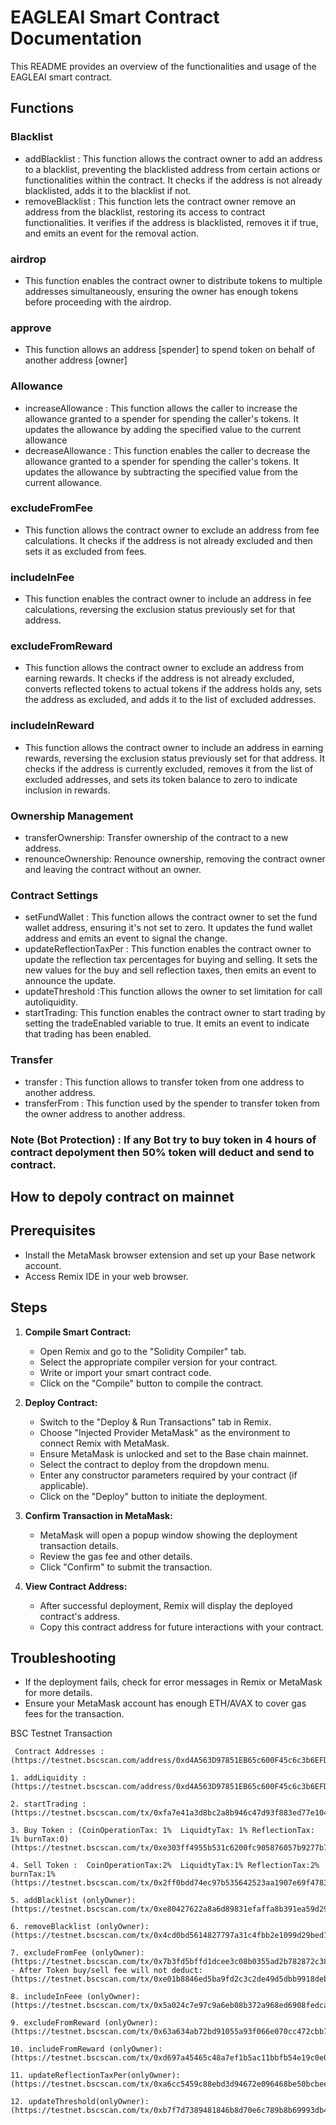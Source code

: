 # EAGLEAI Smart Contract Documentation

This README provides an overview of the functionalities and usage of the EAGLEAI smart contract.

## Functions

### Blacklist
- addBlacklist : This function allows the contract owner to add an address to a blacklist, preventing the blacklisted address from certain actions or functionalities within the contract.
 It checks if the address is not already blacklisted, adds it to the blacklist if not.
- removeBlacklist : This function lets the contract owner remove an address from the blacklist, restoring its access to contract functionalities. It verifies if the address is blacklisted, removes it if true, and emits an event for the removal action.

### airdrop
- This function enables the contract owner to distribute tokens to multiple addresses simultaneously, ensuring the owner has enough tokens before proceeding with the airdrop.

### approve
- This function allows an address [spender] to spend token on behalf of another address [owner]

### Allowance
- increaseAllowance : This function allows the caller to increase the allowance granted to a spender for spending the caller's tokens. It updates the allowance by adding the specified value to the current allowance
- decreaseAllowance : This function enables the caller to decrease the allowance granted to a spender for spending the caller's tokens. It updates the allowance by subtracting the specified value from the current allowance.

### excludeFromFee
- This function allows the contract owner to exclude an address from fee calculations. It checks if the address is not already excluded and then sets it as excluded from fees.

### includeInFee
- This function enables the contract owner to include an address in fee calculations, reversing the exclusion status previously set for that address.

### excludeFromReward
- This function allows the contract owner to exclude an address from earning rewards. It checks if the address is not already excluded, converts reflected tokens to actual tokens if the address holds any, sets the address as excluded, and adds it to the list of excluded addresses.

### includeInReward
- This function allows the contract owner to include an address in earning rewards, reversing the exclusion status previously set for that address. It checks if the address is currently excluded, removes it from the list of excluded addresses, and sets its token balance to zero to indicate inclusion in rewards.

### Ownership Management
- transferOwnership: Transfer ownership of the contract to a new address.
- renounceOwnership: Renounce ownership, removing the contract owner and leaving the contract without an owner.

### Contract Settings 
- setFundWallet : This function allows the contract owner to set the fund wallet address, ensuring it's not set to zero. It updates the fund wallet address and emits an event to signal the change.
- updateReflectionTaxPer : This function enables the contract owner to update the reflection tax percentages for buying and selling. It sets the new values for the buy and sell reflection taxes, then emits an event to announce the update.
- updateThreshold :This function allows the owner to set limitation for call autoliquidity.
- startTrading: This function enables the contract owner to start trading by setting the tradeEnabled variable to true. It emits an event to indicate that trading has been enabled.

### Transfer
- transfer : This function allows to transfer token from one address to another address.
- transferFrom : This function used by the spender to transfer token from the owner address to another address.

### Note (Bot Protection) : If any Bot try to buy token in 4 hours of contract depolyment then 50% token will deduct and send to contract.  

## How to depoly contract on mainnet

## Prerequisites

- Install the MetaMask browser extension and set up your Base network account.
- Access Remix IDE in your web browser.

## Steps

1. **Compile Smart Contract:**
   - Open Remix and go to the "Solidity Compiler" tab.
   - Select the appropriate compiler version for your contract.
   - Write or import your smart contract code.
   - Click on the "Compile" button to compile the contract.

2. **Deploy Contract:**
   - Switch to the "Deploy & Run Transactions" tab in Remix.
   - Choose "Injected Provider MetaMask" as the environment to connect Remix with MetaMask.
   - Ensure MetaMask is unlocked and set to the Base chain mainnet.
   - Select the contract to deploy from the dropdown menu.
   - Enter any constructor parameters required by your contract (if applicable).
   - Click on the "Deploy" button to initiate the deployment.

3. **Confirm Transaction in MetaMask:**
   - MetaMask will open a popup window showing the deployment transaction details.
   - Review the gas fee and other details.
   - Click "Confirm" to submit the transaction.

4. **View Contract Address:**
   - After successful deployment, Remix will display the deployed contract's address.
   - Copy this contract address for future interactions with your contract.

## Troubleshooting

- If the deployment fails, check for error messages in Remix or MetaMask for more details.
- Ensure your MetaMask account has enough ETH/AVAX to cover gas fees for the transaction.

BSC Testnet Transaction
```
 Contract Addresses : 
(https://testnet.bscscan.com/address/0xd4A563D97851EB65c600F45c6c3b6EFDd394cFe6#code)

1. addLiquidity :
(https://testnet.bscscan.com/address/0xd4A563D97851EB65c600F45c6c3b6EFDd394cFe6#code)

2. startTrading : 
(https://testnet.bscscan.com/tx/0xfa7e41a3d8bc2a8b946c47d93f883ed77e10495f9dd5a5534e8c460fd1fcc8a0)

3. Buy Token : (CoinOperationTax: 1%  LiquidtyTax: 1% ReflectionTax: 1% burnTax:0)
(https://testnet.bscscan.com/tx/0xe303ff4955b531c6200fc905876057b9277b7b2b3cb20f35e049789aa250e693)

4. Sell Token :  CoinOperationTax:2%  LiquidtyTax:1% ReflectionTax:2% burnTax:1%
(https://testnet.bscscan.com/tx/0x2ff0bdd74ec97b535642523aa1907e69f47831d0987f0d778c640f9517d63108)

5. addBlacklist (onlyOwner):
(https://testnet.bscscan.com/tx/0xe80427622a8a6d89831efaffa8b391ea59d29f342a6ce4c0bd05b7ec871681fb)

6. removeBlacklist (onlyOwner): 
(https://testnet.bscscan.com/tx/0x4cd0bd5614827797a31c4fbb2e1099d29bed135ca22bca8c17ac1479dab27c70)

7. excludeFromFee (onlyOwner): 
(https://testnet.bscscan.com/tx/0x7b3fd5bffd1dcee3c08b0355ad2b782872c3873c2f7341c8ac08d376e7ac8e97)
- After Token buy/sell fee will not deduct: 
(https://testnet.bscscan.com/tx/0xe01b8846ed5ba9fd2c3c2de49d5dbb9918deb7c1180ffdbad7c98c64ce141725)

8. includeInFeee (onlyOwner):
(https://testnet.bscscan.com/tx/0x5a024c7e97c9a6eb08b372a968ed6908fedca57cbb92db757e46769822acb76a)

9. excludeFromReward (onlyOwner): 
(https://testnet.bscscan.com/tx/0x63a634ab72bd91055a93f066e070cc472cbb73a8075fdc3df30f58cfb699d84f)    

10. includeFromReward (onlyOwner):
(https://testnet.bscscan.com/tx/0xd697a45465c48a7ef1b5ac11bbfb54e19c0e0ddaaa75f1386deb703f9091583a)

11. updateReflectionTaxPer(onlyOwner):
(https://testnet.bscscan.com/tx/0xa6cc5459c88ebd3d94672e096468be50bcbee64c94d267ff4ae9aa44299f27f3)

12. updateThreshold(onlyOwner):
(https://testnet.bscscan.com/tx/0xb7f7d7389481846b8d70e6c789b8b69993db468cedd437d4514745b2b5c9260d)



